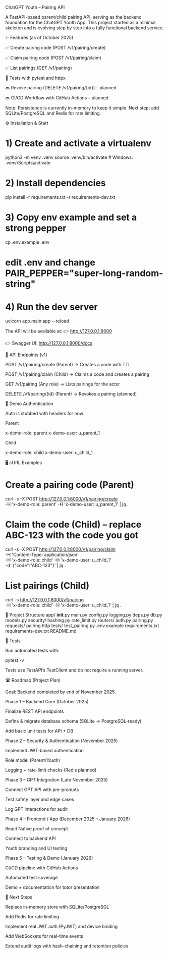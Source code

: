 ChatGPT Youth – Pairing API

A FastAPI-based parent/child pairing API, serving as the backend foundation for the ChatGPT Youth App.
This project started as a minimal skeleton and is evolving step by step into a fully functional backend service.

✨ Features (as of October 2025)

✅ Create pairing code (POST /v1/pairing/create)

✅ Claim pairing code (POST /v1/pairing/claim)

✅ List pairings (GET /v1/pairing)

📝 Tests with pytest and httpx

🔜 Revoke pairing (DELETE /v1/pairing/{id}) – planned

🔜 CI/CD Workflow with GitHub Actions – planned

Note: Persistence is currently in-memory to keep it simple.
Next step: add SQLite/PostgreSQL and Redis for rate limiting.

⚙️ Installation & Start
# 1) Create and activate a virtualenv
python3 -m venv .venv
source .venv/bin/activate  # Windows: .venv\Scripts\activate

# 2) Install dependencies
pip install -r requirements.txt -r requirements-dev.txt

# 3) Copy env example and set a strong pepper
cp .env.example .env
# edit .env and change PAIR_PEPPER="super-long-random-string"

# 4) Run the dev server
uvicorn app.main:app --reload


The API will be available at:
👉 http://127.0.0.1:8000

👉 Swagger UI: http://127.0.0.1:8000/docs

📡 API Endpoints (v1)

POST /v1/pairing/create (Parent) → Creates a code with TTL

POST /v1/pairing/claim (Child) → Claims a code and creates a pairing

GET /v1/pairing (Any role) → Lists pairings for the actor

DELETE /v1/pairing/{id} (Parent) → Revokes a pairing (planned)

🔐 Demo Authentication

Auth is stubbed with headers for now:

Parent

x-demo-role: parent
x-demo-user: u_parent_1


Child

x-demo-role: child
x-demo-user: u_child_1

🖥️ cURL Examples
# Create a pairing code (Parent)
curl -s -X POST http://127.0.0.1:8000/v1/pairing/create \
  -H 'x-demo-role: parent' -H 'x-demo-user: u_parent_1' | jq .

# Claim the code (Child) – replace ABC-123 with the code you got
curl -s -X POST http://127.0.0.1:8000/v1/pairing/claim \
  -H 'Content-Type: application/json' \
  -H 'x-demo-role: child' -H 'x-demo-user: u_child_1' \
  -d '{"code":"ABC-123"}' | jq .

# List pairings (Child)
curl -s http://127.0.0.1:8000/v1/pairing \
  -H 'x-demo-role: child' -H 'x-demo-user: u_child_1' | jq .

📂 Project Structure
app/
  __init__.py
  main.py
  config.py
  logging.py
  deps.py
  db.py
  models.py
  security/
    hashing.py
    rate_limit.py
  routers/
    auth.py
    pairing.py
requests/
  pairing.http
tests/
  test_pairing.py
.env.example
requirements.txt
requirements-dev.txt
README.md

🧪 Tests

Run automated tests with:

pytest -v


Tests use FastAPI’s TestClient and do not require a running server.

🛣 Roadmap (Project Plan)

Goal: Backend completed by end of November 2025.

Phase 1 – Backend Core (October 2025)

Finalize REST API endpoints

Define & migrate database schema (SQLite → PostgreSQL-ready)

Add basic unit tests for API + DB

Phase 2 – Security & Authentication (November 2025)

Implement JWT-based authentication

Role model (Parent/Youth)

Logging + rate-limit checks (Redis planned)

Phase 3 – GPT Integration (Late November 2025)

Connect GPT API with pre-prompts

Test safety layer and edge cases

Log GPT interactions for audit

Phase 4 – Frontend / App (December 2025 – January 2026)

React Native proof of concept

Connect to backend API

Youth branding and UI testing

Phase 5 – Testing & Demo (January 2026)

CI/CD pipeline with GitHub Actions

Automated test coverage

Demo + documentation for tutor presentation

🚀 Next Steps

Replace in-memory store with SQLite/PostgreSQL

Add Redis for rate limiting

Implement real JWT auth (PyJWT) and device binding

Add WebSockets for real-time events

Extend audit logs with hash-chaining and retention policies